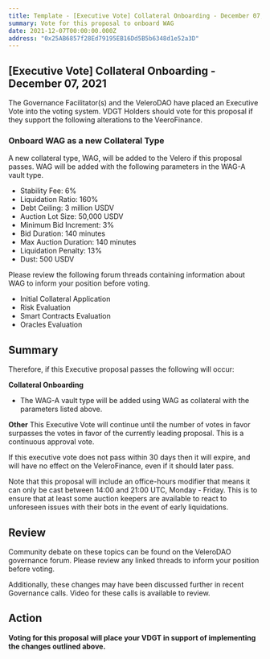 ```yaml
---
title: Template - [Executive Vote] Collateral Onboarding - December 07, 2021
summary: Vote for this proposal to onboard WAG
date: 2021-12-07T00:00:00.000Z
address: "0x25AB6857f28Ed79195EB16Dd5B5b6348d1e52a3D"
---
```

## [Executive Vote] Collateral Onboarding - December 07, 2021

The Governance Facilitator(s) and the VeleroDAO have placed an Executive Vote into the voting system. VDGT Holders should vote for this proposal if they support the following alterations to the VeeroFinance.

### Onboard WAG as a new Collateral Type

A new collateral type, WAG, will be added to the Velero if this proposal passes. WAG will be added with the following parameters in the WAG-A vault type.

* Stability Fee: 6%
* Liquidation Ratio: 160%
* Debt Ceiling: 3 million USDV
* Auction Lot Size: 50,000 USDV
* Minimum Bid Increment: 3%
* Bid Duration: 140 minutes
* Max Auction Duration: 140 minutes
* Liquidation Penalty: 13%
* Dust: 500 USDV

Please review the following forum threads containing information about WAG to inform your position before voting.
* Initial Collateral Application
* Risk Evaluation
* Smart Contracts Evaluation
* Oracles Evaluation

## Summary

Therefore, if this Executive proposal passes the following will occur:

**Collateral Onboarding**
* The WAG-A vault type will be added using WAG as collateral with the parameters listed above.

**Other**
This Executive Vote will continue until the number of votes in favor surpasses the votes in favor of the currently leading proposal. This is a continuous approval vote. 

If this executive vote does not pass within 30 days then it will expire, and will have no effect on the VeleroFinance, even if it should later pass. 

Note that this proposal will include an office-hours modifier that means it can only be cast between 14:00 and 21:00 UTC, Monday - Friday. This is to ensure that at least some auction keepers are available to react to unforeseen issues with their bots in the event of early liquidations.

## Review

Community debate on these topics can be found on the VeleroDAO governance forum. Please review any linked threads to inform your position before voting.

Additionally, these changes may have been discussed further in recent Governance calls. Video for these calls is available to review.

## Action

**Voting for this proposal will place your VDGT in support of implementing the changes outlined above.**
